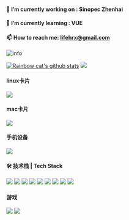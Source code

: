 

<!--
**lifehrx/lifehrx** is a ✨ _special_ ✨ repository because its `README.md` (this file) appears on your GitHub profile.
### Hi there 👋
### 🔭 I’m currently working on : 
### 🌱 I’m currently learning :
### 👯 I’m looking to collaborate on :
### 🤔 I’m looking for help with :
### 💬 Ask me about :
### 📫 How to reach me: 
### 😄 Pronouns: 
### ⚡ Fun fact: 
-->

#### 🔭 I’m currently working on : Sinopec Zhenhai
#### 🌱 I’m currently learning : VUE
#### 📫 How to reach me: lifehrx@gmail.com

![info](https://github-readme-stats.vercel.app/api?username=lifehrx&show_icons=true&count_private=true&hide=prs&theme=dark)

[![Rainbow cat's github stats](https://github-readme-stats.vercel.app/api?username=lifehrx&show_icons=true)](https://github.com/anuraghazra/github-readme-stats)
![](https://visitor-badge.glitch.me/badge?page_id=lifehrx.readme)

#### linux卡片
[![](https://img.shields.io/badge/OS-Arch%20Linux-33aadd?style=flat-square&logo=arch-linux&logoColor=ffffff)](https://www.archlinux.org/)
#### mac卡片
[![](https://img.shields.io/badge/macOS-Hackintosh-292e33?style=flat-square&logo=apple&logoColor=ffffff)](https://www.tonymacx86.com/)
#### 手机设备
[![](https://img.shields.io/badge/Android-A4C639?style=flat-square&logo=Android&logoColor=ffffff)](https://www.vivo.com/)
#### 🛠 技术栈 | Tech Stack
[![](https://img.shields.io/badge/-Java-007396?style=flat-square&logo=java&logoColor=ffffff)](https://simpleicons.org/)
[![](https://img.shields.io/badge/-Python-3776AB?style=flat-square&logo=Python&logoColor=ffffff)](https://simpleicons.org/)
[![](https://img.shields.io/badge/-JavaScript-F7DF1E?style=flat-square&logo=JavaScript&logoColor=ffffff)](https://simpleicons.org/)
[![](https://img.shields.io/badge/-Docker-1488C6?style=flat-square&logo=Oracle&logoColor=ffffff)](https://simpleicons.org/)
[![](https://img.shields.io/badge/-Oracle-F80000?style=flat-square&logo=Oracle&logoColor=ffffff)](https://simpleicons.org/)
[![](https://img.shields.io/badge/-MySQL-4479A1?style=flat-square&logo=Oracle&logoColor=ffffff)](https://simpleicons.org/)
[![](https://img.shields.io/badge/-Redis-D82C20?style=flat-square&logo=Oracle&logoColor=ffffff)](https://simpleicons.org/)
[![](https://img.shields.io/badge/-Elasticsearch-005571?style=flat-square&logo=Elasticsearch&logoColor=ffffff)](https://simpleicons.org/)
[![](https://img.shields.io/badge/-Spring-6DB33F?style=flat-square&logo=Spring&logoColor=ffffff)](https://simpleicons.org/)


#### 游戏
![](https://img.shields.io/badge/-Nintendo%20Switch-e60012?style=flat-square&logo=nintendo%20switch&logoColor=ffffff)
[![](https://img.shields.io/badge/Steam-171a21?style=flat-square&logo=steam&logoColor=ffffff)](https://steamcommunity.com/id/antzuhl)

